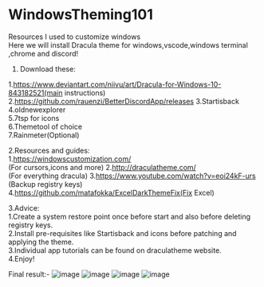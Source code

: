 # WindowsTheming101
Resources I used to customize windows<br>
Here we will install Dracula theme for windows,vscode,windows terminal ,chrome and discord!
1. Download these:<br>

  1.https://www.deviantart.com/niivu/art/Dracula-for-Windows-10-843182521(main instructions)
  2.https://github.com/rauenzi/BetterDiscordApp/releases
  3.Startisback<br>
  4.oldnewexplorer<br>
  5.7tsp for icons<br>
  6.Themetool of choice<br>
  7.Rainmeter(Optional)<br>
 
2.Resources and guides:<br>
  1.https://windowscustomization.com/<br>(For cursors,icons and more)
  2.http://draculatheme.com/<br>(For everything dracula)
  3.https://www.youtube.com/watch?v=eoi24kF-urs (Backup registry keys)<br>
  4.https://github.com/matafokka/ExcelDarkThemeFix(Fix Excel)<br>

3.Advice:<br>
  1.Create a system restore point once before start and also before deleting registry keys.<br>
  2.Install pre-requisites like Startisback and icons before patching and applying the theme.<br>
  3.Individual app tutorials can be found on draculatheme website.<br>
  4.Enjoy!<br>
  
Final result:-
![image](https://user-images.githubusercontent.com/76894659/110827795-6d0d9000-82bc-11eb-8510-5f47c962ac54.png)
![image](https://user-images.githubusercontent.com/76894659/110827414-0c7e5300-82bc-11eb-95b3-5e204e01bb54.png)
![image](https://user-images.githubusercontent.com/76894659/110827434-11db9d80-82bc-11eb-9bfa-4f5dbbfe2c2a.png)
![image](https://user-images.githubusercontent.com/76894659/110827447-156f2480-82bc-11eb-895d-a78a71aa72c5.png)
